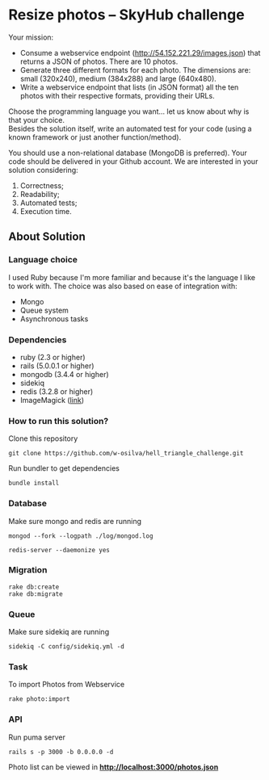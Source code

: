 # Resize photos – SkyHub challenge

Your mission:

* Consume a webservice endpoint (http://54.152.221.29/images.json) that returns a JSON of photos. There are 10 photos.
* Generate three different formats for each photo. The dimensions are: small (320x240), medium (384x288) and large (640x480).
* Write a webservice endpoint that lists (in JSON format) all the ten photos with their respective formats, providing their URLs.

Choose the programming language you want... let us know about why is that your choice.  
Besides the solution itself, write an automated test for your code (using a known framework or just another function/method).

You should use a non-relational database (MongoDB is preferred). Your code should be delivered in your Github account.
We are interested in your solution considering:
1. Correctness;
2. Readability;
3. Automated tests; 
4. Execution time.

## About Solution

### Language choice
I used Ruby ​​because I'm more familiar and because it's the language I like to work with.
The choice was also based on ease of integration with:
* Mongo
* Queue system
* Asynchronous tasks


### Dependencies
* ruby (2.3 or higher)
* rails (5.0.0.1 or higher)
* mongodb (3.4.4 or higher)
* sidekiq
* redis (3.2.8 or higher)
* ImageMagick ([link](https://www.imagemagick.org/script/download.php))


### How to run this solution?

Clone this repository
```
git clone https://github.com/w-osilva/hell_triangle_challenge.git
```

Run bundler to get dependencies
```
bundle install
```

### Database
Make sure mongo and redis are running
```
mongod --fork --logpath ./log/mongod.log
```
```
redis-server --daemonize yes
```

### Migration
```
rake db:create
rake db:migrate
```


### Queue 
Make sure sidekiq are running
```
sidekiq -C config/sidekiq.yml -d
```

### Task
To import Photos from Webservice
```
rake photo:import
```

### API
Run puma server
```
rails s -p 3000 -b 0.0.0.0 -d
```

Photo list can be viewed in **[http://localhost:3000/photos.json](http://localhost:3000/photos.json)**
